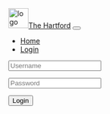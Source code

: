 <!DOCTYPE html>
<html lang="en">
<head>
    <meta charset="UTF-8">
    <meta name="viewport" content="width=device-width, initial-scale=1">
    <title>Login</title>
    <link rel="stylesheet" href="css/stylesheet.css">
    <link href="https://cdn.jsdelivr.net/npm/bootstrap@5.3.2/dist/css/bootstrap.min.css" rel="stylesheet" integrity="sha384-T3c6CoIi6uLrA9TneNEoa7RxnatzjcDSCmG1MXxSR1GAsXEV/Dwwykc2MPK8M2HN" crossorigin="anonymous">
</head>
<body>
    <nav class="navbar navbar-expand-lg bg-primary-subtle border-bottom border-body fixed-top" data-bs-theme="light">
        <div class="container">
            <a class="navbar-brand ms-5" href="#"><img src="https://s0.hfdstatic.com/sites/the_hartford/img/logo.svg" alt="logo" width="40" height="40">The Hartford</a>
            <button class="navbar-toggler" type="button" data-bs-toggle="collapse" data-bs-target="#navbarSupportedContent" aria-controls="navbarSupportedContent" aria-expanded="false" aria-label="Toggle navigation">
                <span class="navbar-toggler-icon"></span>
            </button>
            <div class="collapse navbar-collapse" id="navbarSupportedContent">
                <ul class="navbar-nav me-auto mb-2 mb-lg-0">
                    <li class="nav-item">
                        <a class="nav-link active" aria-current="page" href="#">Home</a>
                    </li>
                    <li class="nav-item">
                        <a class="nav-link" href="#">Login</a>
                    </li>
                </ul>
            </div>
        </div>
    </nav>
    <div class="container border shadow-lg custom-top-margin">
        <div class="row text-center mt-3 ">
            <form id="loginForm">
                <div>
                    <label for="username"></label>
                    <input type="text" name="username" placeholder="Username" class="w-100-sm w-25-other text-center fs-4" id="username">
                </div>
            </form>
        </div>
        <div class="row text-center mt-3 ">
            <form>
                <div>
                    <label for="password"></label>
                    <input type="password" name="password" placeholder="Password" class="w-100-sm w-25-other text-center fs-4" id="password">
                </div>
            </form>
        </div>
        <div class="row text-center my-3">
            <form>
                <div>
                    <label for="login"></label>
                    <input type="button" name="login-button" value="Login" class="w-25-sm w-15-other text-center fs-4 mb" id="login" onclick="validateLogin()">
                </div>
            </form>
        </div>
    </div>
      <script>
        function validateLogin() {
            var username = document.getElementById("username").value;
            var password = document.getElementById("password").value;

            // Check the login credentials
            if ((username === "Riley" && password === "password") || (username === "Admin" && password === "1234")) {
                // If login is successful, navigate to the new page
                window.location.href = "new_page.html";
            } else {
                // Display an error message (you can customize this part)
                alert("Invalid username or password. Please try again.");
            }
        }
    </script>
    <script src="https://cdn.jsdelivr.net/npm/bootstrap@5.3.2/dist/js/bootstrap.bundle.min.js" integrity="sha384-C6RzsynM9kWDrMNeT87bh95OGNyZPhcTNXj1NW7RuBCsyN/o0jlpcV8Qyq46cDfL" crossorigin="anonymous"></script>
    <script src="https://cdn.jsdelivr.net/npm/jquery@3.7.1/dist/jquery.min.js"></script>
    <script src="js/hartfordjs.js"></script>

  
</body>
</html>
